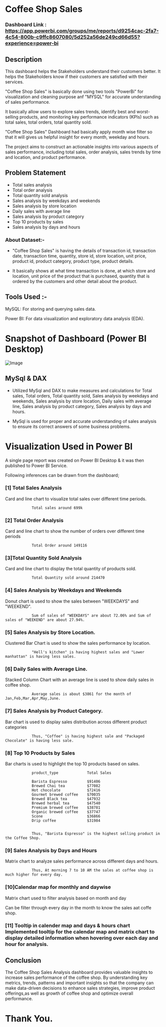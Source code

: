 

# Coffee Shop Sales

### Dashboard Link : https://app.powerbi.com/groups/me/reports/d9254cac-2fa7-4c54-800b-c9ffc8607080/5d252a56de249cd66d55?experience=power-bi

## Description

This dashboard helps the Stakeholders understand their customers better. It helps the Stakeholders know if their customers are satisfied with their services. 

"Coffee Shop Sales" is basically done using two tools "PowerBi" for visualization and cleaning purpose anf "MYSQL" for accurate understanding of sales performance.

It basically allow users to explore sales trends, identify best and worst-selling products, and monitoring key performance indicators (KPIs) such as total sales, total orders, total quantity sold.

"Coffee Shop Sales" Dashboard had basically apply month wise filter so that it will gives us helpful insight for every month, weekday and hours.

The project aims to construct an actionable insights into various aspects of sales performance, including total sales, order analysis, sales trends by time and location, and product performance.


## Problem Statement

- Total sales analysis  
- Total order analysis  
- Total quantity sold analysis  
- Sales analysis by weekdays and weekends  
- Sales analysis by store location  
- Daily sales with average line  
- Sales analysis by product category  
- Top 10 products by sales  
- Sales analysis by days and hours  

### About Dataset:-

- "Coffee Shop Sales" is having the details of transaction id, transaction date, transaction time, quantity, store id, store location, unit price, product id, product category, product type, product details.

- It basically shows at what time transaction is done, at which store and location, unit price of the product that is purchased, quantity that is ordered by the customers and other detail about the product.

## Tools Used :-

MySQL: For storing and querying sales data. 

Power BI: For data visualization and exploratory data analysis (EDA).

# Snapshot of Dashboard (Power BI Desktop)


![Image](https://github.com/user-attachments/assets/c41f44a2-832b-4820-90e6-daf67f0e5c4c)  


## MySql & DAX

- Utilized MySql and DAX to make measures and calculations for Total sales, Total orders, Total quantity sold, Sales analysis by weekdays and weekends, Sales analysis by store location, Daily sales with average line, Sales analysis by product category, Sales analysis by days and hours.

- MySql is used for proper and accurate understanding of sales analysis to ensure its correct answers of some business problems.
 
# Visualization Used in Power BI

A single page report was created on Power BI Desktop & it was then published to Power BI Service.

Following inferences can be drawn from the dashboard;

### [1] Total Sales Analysis
Card and line chart to visualize total sales over different time periods.

                Total sales around 699k

###

### [2] Total Order Analysis
Card and line chart to show the number of orders over different time periods

   
                Total Order around 149116

###

### [3]Total Quantity Sold Analysis 
Card and line chart to display the total quantity of products sold.

                Total Quantity sold around 214470

###

### [4] Sales Analysis by Weekdays and Weekends

Donut chart is used to show the sales between "WEEKDAYS" and "WEEKEND".

                Sum of sales of "WEEKDAYS" are about 72.06% and Sum of sales of "WEEKEND" are about 27.94%.

###
  
### [5] Sales Analysis by Store Location.

Clustered Bar Chart is used to show the sales performance by location.

                "Hell's kitchen" is having highest sales and "Lower manhattan" is having less sales.

  
###

### [6] Daily Sales with Average Line.

Stacked Column Chart with an average line is used to show daily sales in coffee shop.

                Average sales is about $3861 for the month of Jan,Feb,Mar,Apr,May,June. 

        
###

### [7] Sales Analysis by Product Category.

Bar chart is used to display sales distribution across different product categories

                Thus, "Coffee" is having highest sale and "Packaged Chocolate" is having less sale.


###


 ### [8] Top 10 Products by Sales

Bar charts is used to highlight the top 10 products based on sales.


                product_type	         Total Sales

                Barista Espresso         $91406
                Brewed Chai tea	         $77082
                Hot chocolate	         $72416
                Gourmet brewed coffee	 $70035
                Brewed Black tea         $47932
                Brewed herbal tea        $47540
                Premium brewed coffee    $38781
                Organic brewed coffee    $37747
                Scone	                 $36866
                Drip coffee              $31984

         
                Thus, "Barista Espresso" is the highest selling product in the Coffee Shop.

###

 
 ### [9] Sales Analysis by Days and Hours

Matrix chart to analyze sales performance across different days and hours.
 
                Thus, At morning 7 to 10 AM the sales at coffee shop is much higher for every day.



###

 
  ### [10]Calendar map for monthly and daywise

Matrix chart used to filter analysis based on month and day

Can be filter through every day in the month to know the sales aat coffe shop.

###
 

 ### [11] Tooltip in calender map and days & hours chart Implemented tooltip for the calendar map and matrix chart to display detailed information when hovering over each day and hour for analysis. 

###

## Conclusion

The Coffee Shop Sales Analysis dashboard provides valuable insights to increase sales performance of the coffee shop. By understanding key metrics, trends, patterns and important insights so that the company can make data-driven decisions to enhance sales strategies, improve product offerings,as well as growth of coffee shop and optimize overall performance.
###



# Thank You.
